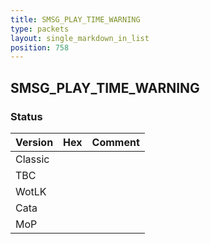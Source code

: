 ```yaml
---
title: SMSG_PLAY_TIME_WARNING
type: packets
layout: single_markdown_in_list
position: 758
---
```


## SMSG_PLAY_TIME_WARNING

### Status

Version | Hex | Comment
---------- | ---------- | ---------- 
Classic |  |  
TBC |  |  
WotLK |  |  
Cata |  |  
MoP |  |  